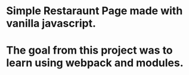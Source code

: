 # Simple Restaraunt Page made with vanilla javascript. 
# The goal from this project was to learn using webpack and modules.
